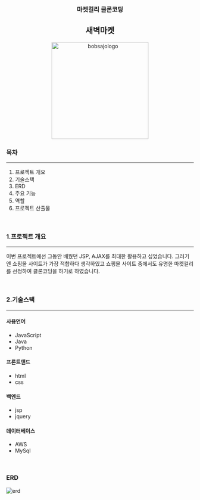 <div align='center'>
  
  <h3>마켓컬리 클론코딩</h3>
  <h2>새벽마켓</h2>
  <img width="260" alt="bobsajologo" src="https://github.com/bobsajo/market/assets/124232240/374567b2-dfc6-4fc2-a5a5-4a431844707b">
</div>

<div>
  <h3>목차</h3>
  <hr>
  <ol>
    <li>프로젝트 개요</li>
    <li>기술스택</li>
    <li>ERD</li>
    <li>주요 기능</li>
    <li>역할</li>
    <li>프로젝트 산출물</li>
  </ol>
  <br>
  <h3>1.프로젝트 개요</h3>
  <hr>
  <p>
    이번 프로젝트에선 그동안 배웠던 JSP, AJAX를 최대한 활용하고 싶었습니다. 그러기엔 쇼핑몰 사이트가 가장 적합하다 생각하였고 쇼핑몰 사이트 중에서도 유명한 마켓컬리를 선정하여 클론코딩을 하기로 하였습니다.
  </p>
  <br>
  <h3>2.기술스택</h3>
  <hr>
  <h4>사용언어</h4>
  <ul>
    <li>JavaScript</li>
    <li>Java</li>
    <li>Python</li>
  </ul>
  <h4>프론트앤드</h4>
  <ul>
    <li>html</li>
    <li>css</li>
  </ul>
  <h4>백엔드</h4>
  <ul>
    <li>jsp</li>
    <li>jquery</li>
  </ul>
  <h4>데이터베이스</h4>
  <ul>
    <li>AWS</li>
    <li>MySql</li>
  </ul>
  <br>
  <h3>ERD</h3>
  <img src='https://github.com/bobsajo/market/assets/124232240/d5c35000-a90d-4947-bbca-d8dfb5291bcf' alt='erd'>
  
</div>
